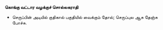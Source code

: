 **கொங்கு வட்டார வழக்குச் சொல்லகராதி**
- செருப்பின் அடியில் குதிகால் பகுதியில் வைக்கும் தோல்; செருப்புல ஆசு தேஞ்சு போச்சு.


